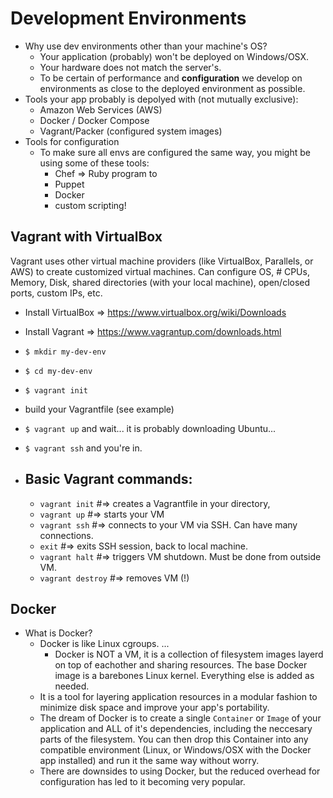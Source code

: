 # Development Environments
* Why use dev environments other than your machine's OS?
    - Your application (probably) won't be deployed on Windows/OSX.
    - Your hardware does not match the server's.
    - To be certain of performance and **configuration** we develop on environments
    as close to the deployed environment as possible.
* Tools your app probably is depolyed with (not mutually exclusive):
    - Amazon Web Services (AWS)
    - Docker / Docker Compose
    - Vagrant/Packer (configured system images)
* Tools for configuration
    - To make sure all envs are configured the same way, you might be using some of these tools:
        - Chef => Ruby program to 
        - Puppet
        - Docker
        - custom scripting!

## Vagrant with VirtualBox
Vagrant uses other virtual machine providers (like VirtualBox, Parallels, or AWS) to create customized virtual machines. 
Can configure OS, # CPUs, Memory, Disk, shared directories (with your local machine), open/closed ports, custom IPs, etc.
* Install VirtualBox => https://www.virtualbox.org/wiki/Downloads
* Install Vagrant => https://www.vagrantup.com/downloads.html
* `$ mkdir my-dev-env`
* `$ cd my-dev-env`
* `$ vagrant init`
* build your Vagrantfile (see example)
* `$ vagrant up` and wait... it is probably downloading Ubuntu...
* `$ vagrant ssh` and you're in.

* Basic Vagrant commands:
    - 
    - `vagrant init` #=> creates a Vagrantfile in your directory,
    - `vagrant up` #=> starts your VM
    - `vagrant ssh` #=> connects to your VM via SSH. Can have many connections.
    - `exit` #=> exits SSH session, back to local machine.
    - `vagrant halt` #=> triggers VM shutdown. Must be done from outside VM.
    - `vagrant destroy` #=> removes VM (!)

## Docker
* What is Docker?
    - Docker is like Linux cgroups. ...
        - Docker is NOT a VM, it is a collection of filesystem images layerd on top of eachother and sharing resources.
        The base Docker image is a barebones Linux kernel. Everything else is added as needed.
    - It is a tool for layering application resources in a modular fashion to minimize disk space
    and improve your app's portability.
    - The dream of Docker is to create a single `Container` or `Image` of your application and ALL of it's
    dependencies, including the neccesary parts of the filesystem. You can then drop this Container into any
    compatible environment (Linux, or Windows/OSX with the Docker app installed) and run it the same way without worry.
    - There are downsides to using Docker, but the reduced overhead for configuration has led to it becoming very popular.

